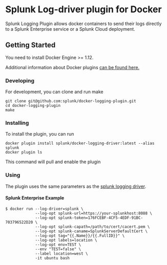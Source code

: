 # Splunk Log-driver plugin for Docker

Splunk Logging Plugin allows docker containers to send their logs directly to a Splunk Enterprise service or a Splunk
Cloud deployment.

## Getting Started

You need to install Docker Engine >= 1.12.

Additional information about Docker plugins [can be found here.](https://docs.docker.com/engine/extend/plugins_logging/)


### Developing

For development, you can clone and run make

```
git clone git@github.com:splunk/docker-logging-plugin.git
cd docker-logging-plugin
make
```

### Installing

To install the plugin, you can run

```
docker plugin install splunk/docker-logging-driver:latest --alias splunk
docker plugin ls
```

This command will pull and enable the plugin

### Using

The plugin uses the same parameters as the [splunk logging driver](https://docs.docker.com/engine/admin/logging/splunk/).


#### Splunk Enterprise Example

```
$ docker run --log-driver=splunk \
             --log-opt splunk-url=https://your-splunkhost:8088 \
             --log-opt splunk-token=176FCEBF-4CF5-4EDF-91BC-703796522D20 \
             --log-opt splunk-capath=/path/to/cert/cacert.pem \
             --log-opt splunk-caname=SplunkServerDefaultCert \
             --log-opt tag="{{.Name}}/{{.FullID}}" \
             --log-opt labels=location \
             --log-opt env=TEST \
             --env "TEST=false" \
             --label location=west \
             -it ubuntu bash

```